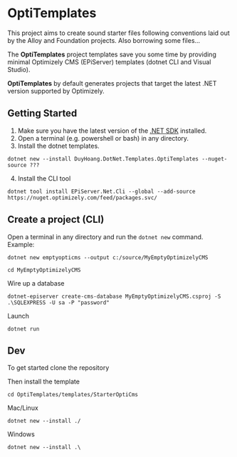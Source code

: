 # OptiTemplates

This project aims to create sound starter files following conventions laid out by the Alloy and Foundation projects. Also borrowing some files...

The **OptiTemplates** project templates save you some time by providing minimal Optimizely CMS (EPiServer) templates (dotnet CLI and Visual Studio).

**OptiTemplates** by default generates projects that target the latest .NET version supported by Optimizely.

## Getting Started

1. Make sure you have the latest version of the [.NET SDK](https://dotnet.microsoft.com/download/dotnet/) installed.
2. Open a terminal (e.g. powershell or bash) in any directory.
3. Install the dotnet templates.

```
dotnet new --install DuyHoang.DotNet.Templates.OptiTemplates --nuget-source ???
```

4. Install the CLI tool

```
dotnet tool install EPiServer.Net.Cli --global --add-source https://nuget.optimizely.com/feed/packages.svc/
```

## Create a project (CLI)

Open a terminal in any directory and run the `dotnet new` command.
Example:

```
dotnet new emptyopticms --output c:/source/MyEmptyOptimizelyCMS
```

```
cd MyEmptyOptimizelyCMS
```

Wire up a database

```
dotnet-episerver create-cms-database MyEmptyOptimizelyCMS.csproj -S .\SQLEXPRESS -U sa -P "password"
```

Launch

```
dotnet run
```

## Dev

To get started clone the repository

Then install the template

```
cd OptiTemplates/templates/StarterOptiCms
```

Mac/Linux

```
dotnet new --install ./
```

Windows

```
dotnet new --install .\
```
